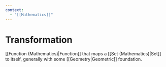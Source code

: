 ```yaml
---
context:
  - "[[Mathematics]]"
---
```


# Transformation

[[Function (Mathematics)|Function]] that maps a [[Set (Mathematics)|Set]] to itself, generally with some [[Geometry|Geometric]] foundation.
